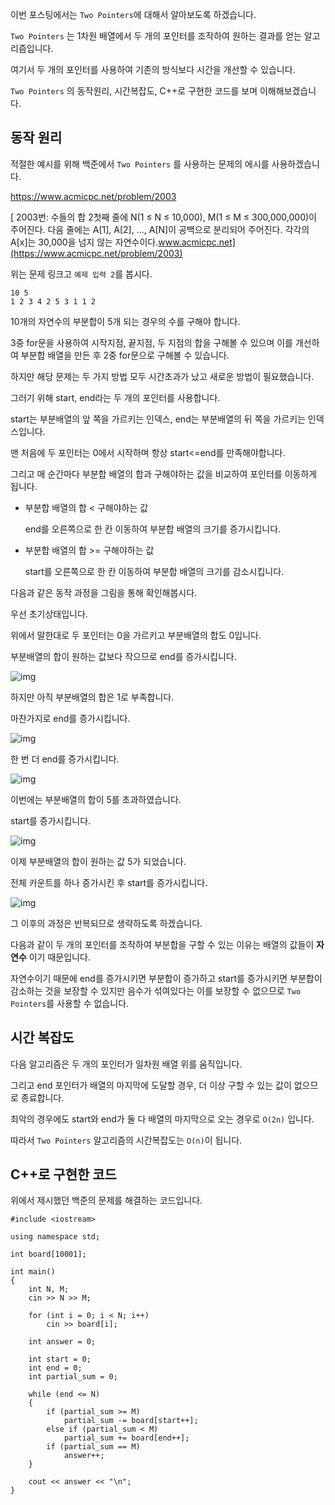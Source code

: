 

이번 포스팅에서는 `Two Pointers`에 대해서 알아보도록 하겠습니다.

`Two Pointers` 는 1차원 배열에서 두 개의 포인터를 조작하여 원하는 결과를 얻는 알고리즘입니다.

여기서 두 개의 포인터를 사용하여 기존의 방식보다 시간을 개선할 수 있습니다.

`Two Pointers` 의 동작원리, 시간복잡도, C++로 구현한 코드를 보며 이해해보겠습니다.

 

## 동작 원리

적절한 예시를 위해 백준에서 `Two Pointers` 를 사용하는 문제의 에시를 사용하겠습니다.

https://www.acmicpc.net/problem/2003

[ 2003번: 수들의 합 2첫째 줄에 N(1 ≤ N ≤ 10,000), M(1 ≤ M ≤ 300,000,000)이 주어진다. 다음 줄에는 A[1\], A[2], …, A[N]이 공백으로 분리되어 주어진다. 각각의 A[x]는 30,000을 넘지 않는 자연수이다.www.acmicpc.net](https://www.acmicpc.net/problem/2003)

위는 문제 링크고 `예제 입력 2`를 봅시다.

```
10 5
1 2 3 4 2 5 3 1 1 2
```

 

10개의 자연수의 부분합이 5개 되는 경우의 수를 구해야 합니다.

3중 for문을 사용하여 시작지점, 끝지점, 두 지점의 합을 구해볼 수 있으며 이를 개선하여 부분합 배열을 만든 후 2중 for문으로 구해볼 수 있습니다.

하지만 해당 문제는 두 가지 방법 모두 시간초과가 났고 새로운 방법이 필요했습니다.

 

그러기 위해 start, end라는 두 개의 포인터를 사용합니다.

start는 부분배열의 앞 쪽을 가르키는 인덱스, end는 부분배열의 뒤 쪽을 가르키는 인덱스입니다.

맨 처음에 두 포인터는 0에서 시작하며 항상 start<=end를 만족해야합니다.

그리고 매 순간마다 부분합 배열의 합과 구해야하는 값을 비교하여 포인터를 이동하게 됩니다.

- 부분합 배열의 합 < 구해야하는 값

  end를 오른쪽으로 한 칸 이동하여 부분합 배열의 크기를 증가시킵니다.

- 부분합 배열의 합 >= 구해야하는 값

  start를 오른쪽으로 한 칸 이동하여 부분합 배열의 크기를 감소시킵니다.

 

다음과 같은 동작 과정을 그림을 통해 확인해봅시다.

우선 초기상태입니다.

위에서 말한대로 두 포인터는 0을 가르키고 부분배열의 합도 0입니다.

부분배열의 합이 원하는 값보다 작으므로 end를 증가시킵니다.



![img](https://blog.kakaocdn.net/dn/DBU1E/btqLFRLDSyS/FpOlbObNsgAqRDkCIgdpyK/img.png)



 

 

 

하지만 아직 부분배열의 합은 1로 부족합니다.

마찬가지로 end를 증가시킵니다.



![img](https://blog.kakaocdn.net/dn/ckRrQi/btqLLHgYdGX/Hc6Xjxvk2WwsCzKYVFqOKK/img.png)



 

 

한 번 더 end를 증가시킵니다.



![img](https://blog.kakaocdn.net/dn/uZJzH/btqLJU1UKpj/iv2LflPeXX4JpF0sIt0YfK/img.png)



 

 

이번에는 부분배열의 합이 5를 초과하였습니다.

start를 증가시킵니다.



![img](https://blog.kakaocdn.net/dn/dwxNTM/btqLFSjwdZc/XeZMaVLODFJFN82ihtHJz1/img.png)



 

 

이제 부분배열의 합이 원하는 값 5가 되었습니다.

전체 카운트를 하나 증가시킨 후 start를 증가시킵니다.



![img](https://blog.kakaocdn.net/dn/AKNAH/btqLQcUNUOL/9ufd49TObDoeCULm8hbGg0/img.png)



 

 

그 이후의 과정은 반복되므로 생략하도록 하겠습니다.

다음과 같이 두 개의 포인터를 조작하여 부분합을 구할 수 있는 이유는 배열의 값들이 **자연수** 이기 때문입니다.

자연수이기 때문에 end를 증가시키면 부분합이 증가하고 start를 증가시키면 부분합이 감소하는 것을 보장할 수 있지만 음수가 섞여있다는 이를 보장할 수 없으므로 `Two Pointers`를 사용할 수 없습니다.

 

 

## 시간 복잡도

다음 알고리즘은 두 개의 포인터가 일차원 배열 위를 움직입니다.

그리고 end 포인터가 배열의 마지막에 도달할 경우, 더 이상 구할 수 있는 값이 없으므로 종료합니다.

최악의 경우에도 start와 end가 둘 다 배열의 마지막으로 오는 경우로 `O(2n)` 입니다.

따라서 `Two Pointers` 알고리즘의 시간복잡도는 `O(n)`이 됩니다.

 

 

## C++로 구현한 코드

위에서 제시했던 백준의 문제를 해결하는 코드입니다.

```
#include <iostream>

using namespace std;

int board[10001];

int main()
{
    int N, M;
    cin >> N >> M;

    for (int i = 0; i < N; i++)
        cin >> board[i];

    int answer = 0;

    int start = 0;
    int end = 0;
    int partial_sum = 0;

    while (end <= N)
    {
        if (partial_sum >= M)
            partial_sum -= board[start++];
        else if (partial_sum < M)
            partial_sum += board[end++];
        if (partial_sum == M)
            answer++;
    }

    cout << answer << "\n";
}
```

 